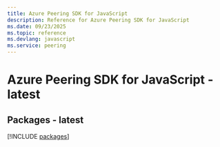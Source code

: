 ```yaml
---
title: Azure Peering SDK for JavaScript
description: Reference for Azure Peering SDK for JavaScript
ms.date: 09/23/2025
ms.topic: reference
ms.devlang: javascript
ms.service: peering
---
```

# Azure Peering SDK for JavaScript - latest
## Packages - latest
[!INCLUDE [packages](peering-index.md)]